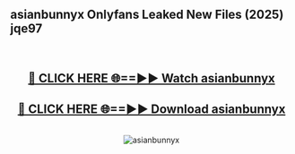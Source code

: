 <h2>asianbunnyx Onlyfans Leaked New Files (2025) jqe97</h2>
<br>
<div align="center">
<h2><a href="https://mediafiles.top/asianbunnyx&ref=git" rel="nofollow">🔴 CLICK HERE 🌐==►► Watch asianbunnyx</a></h2>
<h2><a href="https://mediafiles.top/asianbunnyx&ref=git" rel="nofollow">🔴 CLICK HERE 🌐==►► Download asianbunnyx</a></h2>
<br>
<a href="https://mediafiles.top/asianbunnyx&ref=git" rel="nofollow" data-target="animated-image.originalLink"><img src="https://i.ibb.co.com/xMMVF88/686577567.gif" alt="asianbunnyx" style="max-width: 100%; display: inline-block;" data-target="animated-image.originalImage"></a>
</div>
<br>
<br>